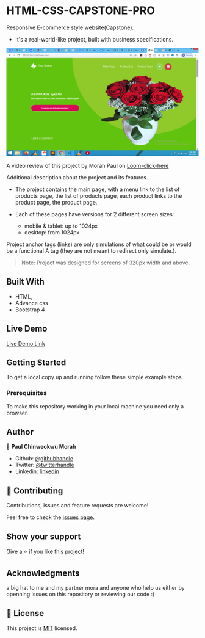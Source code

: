# HTML-CSS-CAPSTONE-PRO

 Responsive E-commerce style website(Capstone).

- It's a real-world-like project, built with business specifications.

![screenshot](images/Screenshot.png)

A video review of this project by Morah Paul on [Loom-click-here]()

Additional description about the project and its features.

- The project contains the main page, with a menu link to the list of products page, the   list of products page, each product links to the product page, the product page.

- Each of these pages have versions for 2 different screen sizes: 
    - mobile & tablet: up to 1024px
    - desktop: from 1024px

Project anchor tags (links) are only simulations of what could be or would be a functional A tag (they are not meant to redirect only simulate.). 


> Note: Project was designed for screens of 320px width and above. 

## Built With

- HTML,
- Advance css
- Bootstrap 4

## Live Demo

[Live Demo Link](https://elated-hamilton-0166f1.netlify.com)


## Getting Started

To get a local copy up and running follow these simple example steps.

### Prerequisites
To make this repository working in your local machine you need only a browser.

## Author

👤 **Paul Chinweokwu Morah**

- Github: [@githubhandle](https://github.com/chinweokwu)
- Twitter: [@twitterhandle](https://twitter.com/Morah89820846)
- Linkedin: [linkedin](https://www.linkedin.com/in/paul-morah-285b63172/)

## 🤝 Contributing

Contributions, issues and feature requests are welcome!

Feel free to check the [issues page](https://github.com/chinweokwu/HTML-CSS-CAPSTONE-PRO/issues).

## Show your support

Give a ⭐️ if you like this project!

## Acknowledgments

a big hat to me and my partner mora and anyone who help us either by openning issues on this repository or reviewing our code :)

## 📝 License

This project is [MIT](lic.url) licensed.
